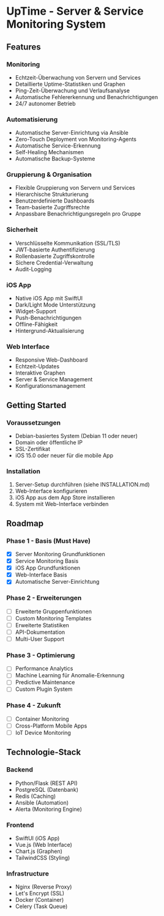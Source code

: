 # UpTime - Server & Service Monitoring System

## Features

### Monitoring
- Echtzeit-Überwachung von Servern und Services
- Detaillierte Uptime-Statistiken und Graphen
- Ping-Zeit-Überwachung und Verlaufsanalyse
- Automatische Fehlererkennung und Benachrichtigungen
- 24/7 autonomer Betrieb

### Automatisierung
- Automatische Server-Einrichtung via Ansible
- Zero-Touch Deployment von Monitoring-Agents
- Automatische Service-Erkennung
- Self-Healing Mechanismen
- Automatische Backup-Systeme

### Gruppierung & Organisation
- Flexible Gruppierung von Servern und Services
- Hierarchische Strukturierung
- Benutzerdefinierte Dashboards
- Team-basierte Zugriffsrechte
- Anpassbare Benachrichtigungsregeln pro Gruppe

### Sicherheit
- Verschlüsselte Kommunikation (SSL/TLS)
- JWT-basierte Authentifizierung
- Rollenbasierte Zugriffskontrolle
- Sichere Credential-Verwaltung
- Audit-Logging

### iOS App
- Native iOS App mit SwiftUI
- Dark/Light Mode Unterstützung
- Widget-Support
- Push-Benachrichtigungen
- Offline-Fähigkeit
- Hintergrund-Aktualisierung

### Web Interface
- Responsive Web-Dashboard
- Echtzeit-Updates
- Interaktive Graphen
- Server & Service Management
- Konfigurationsmanagement

## Getting Started

### Voraussetzungen
- Debian-basiertes System (Debian 11 oder neuer)
- Domain oder öffentliche IP
- SSL-Zertifikat
- iOS 15.0 oder neuer für die mobile App

### Installation
1. Server-Setup durchführen (siehe INSTALLATION.md)
2. Web-Interface konfigurieren
3. iOS App aus dem App Store installieren
4. System mit Web-Interface verbinden

## Roadmap

### Phase 1 - Basis (Must Have)
- [x] Server Monitoring Grundfunktionen
- [x] Service Monitoring Basis
- [x] iOS App Grundfunktionen
- [x] Web-Interface Basis
- [x] Automatische Server-Einrichtung

### Phase 2 - Erweiterungen 
- [ ] Erweiterte Gruppenfunktionen
- [ ] Custom Monitoring Templates
- [ ] Erweiterte Statistiken
- [ ] API-Dokumentation
- [ ] Multi-User Support

### Phase 3 - Optimierung 
- [ ] Performance Analytics
- [ ] Machine Learning für Anomalie-Erkennung
- [ ] Predictive Maintenance
- [ ] Custom Plugin System

### Phase 4 - Zukunft 
- [ ] Container Monitoring
- [ ] Cross-Platform Mobile Apps
- [ ] IoT Device Monitoring

## Technologie-Stack

### Backend
- Python/Flask (REST API)
- PostgreSQL (Datenbank)
- Redis (Caching)
- Ansible (Automation)
- Alerta (Monitoring Engine)

### Frontend
- SwiftUI (iOS App)
- Vue.js (Web Interface)
- Chart.js (Graphen)
- TailwindCSS (Styling)

### Infrastructure
- Nginx (Reverse Proxy)
- Let's Encrypt (SSL)
- Docker (Container)
- Celery (Task Queue)
